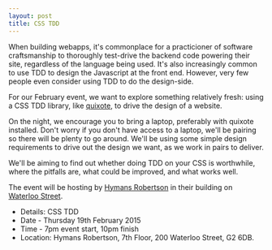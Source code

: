 ```yaml
---
layout: post
title: CSS TDD
---
```


When building webapps, it's commonplace for a practicioner of software craftsmanship to thoroughly test-drive the backend code powering their site, regardless of the language being used. It's also increasingly common to use TDD to design the Javascript at the front end. However, very few people even consider using TDD to do the design-side.

For our February event, we want to explore something relatively fresh: using a CSS TDD library, like <a href="https://github.com/jamesshore/quixote">quixote</a>, to drive the design of a website.

On the night, we encourage you to bring a laptop, preferably with quixote installed. Don't worry if you don't have access to a laptop, we'll be pairing so there will be plenty to go around. We'll be using some simple design requirements to drive out the design we want, as we work in pairs to deliver.

We'll be aiming to find out whether doing TDD on your CSS is worthwhile, where the pitfalls are, what could be improved, and what works well.

The event will be hosting by [Hymans Robertson](http://www.hymans.co.uk/) in their building on [Waterloo Street](https://www.google.co.uk/maps?q=55.8603424,-4.260097299999984&ll=55.8603424,-4.260097299999984).

* Details: CSS TDD
* Date - Thursday 19th February 2015
* Time - 7pm event start, 10pm finish
* Location: Hymans Robertson, 7th Floor, 200  Waterloo Street, G2 6DB.

